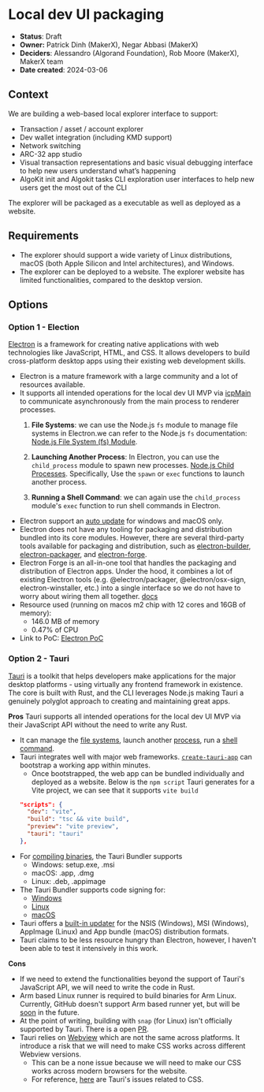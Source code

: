 # Local dev UI packaging

- **Status**: Draft
- **Owner:** Patrick Dinh (MakerX), Negar Abbasi (MakerX)
- **Deciders**: Alessandro (Algorand Foundation), Rob Moore (MakerX), MakerX team
- **Date created**: 2024-03-06

## Context

We are building a web-based local explorer interface to support:

- Transaction / asset / account explorer
- Dev wallet integration (including KMD support)
- Network switching
- ARC-32 app studio
- Visual transaction representations and basic visual debugging interface to help new users understand what’s happening
- AlgoKit init and Algokit tasks CLI exploration user interfaces to help new users get the most out of the CLI

The explorer will be packaged as a executable as well as deployed as a website.

## Requirements

- The explorer should support a wide variety of Linux distributions, macOS (both Apple Silicon and Intel architectures), and Windows.
- The explorer can be deployed to a website. The explorer website has limited functionalities, compared to the desktop version.

## Options

### Option 1 - Election

[Electron](https://www.electronjs.org/) is a framework for creating native applications with web technologies like JavaScript, HTML, and CSS. It allows developers to build cross-platform desktop apps using their existing web development skills.

- Electron is a mature framework with a large community and a lot of resources available.
- It supports all intended operations for the local dev UI MVP via [icpMain](https://www.electronjs.org/docs/latest/api/ipc-main) to communicate asynchronously from the main process to renderer processes.
  1. **File Systems**: we can use the Node.js `fs` module to manage file systems in Electron.we can refer to the Node.js `fs` documentation: [Node.js File System (fs) Module](https://nodejs.org/api/fs.html).

  2. **Launching Another Process**: In Electron, you can use the `child_process` module to spawn new processes. [Node.js Child Processes](https://nodejs.org/api/child_process.html). Specifically, Use the `spawn` or `exec` functions to launch another process.

  3. **Running a Shell Command**: we can again use the `child_process` module's `exec` function to run shell commands in Electron.
- Electron support an [auto update](https://www.electronjs.org/docs/latest/api/auto-updater) for windows and macOS only.
- Electron does not have any tooling for packaging and distribution bundled into its core modules. However, there are several third-party tools available for packaging and distribution, such as [electron-builder](https://www.electron.build/), [electron-packager](https://www.npmjs.com/package/electron-packager), and [electron-forge](https://www.electronforge.io/).
- Electron Forge is an all-in-one tool that handles the packaging and distribution of Electron apps. Under the hood, it combines a lot of existing Electron tools (e.g. @electron/packager, @electron/osx-sign, electron-winstaller, etc.) into a single interface so we do not have to worry about wiring them all together. [docs](https://www.electronjs.org/docs/latest/tutorial/tutorial-packaging#using-electron-forge)
- Resource used (running on macos m2 chip with 12 cores and 16GB of memory):
  - 146.0 MB of memory
  - 0.47% of CPU
- Link to PoC: [Electron PoC](https://github.com/negar-abbasi/electron-poc)


### Option 2 - Tauri

[Tauri](https://tauri.app/about/intro) is a toolkit that helps developers make applications for the major desktop platforms - using virtually any frontend framework in existence. The core is built with Rust, and the CLI leverages Node.js making Tauri a genuinely polyglot approach to creating and maintaining great apps.

**Pros**
Tauri supports all intended operations for the local dev UI MVP via their JavaScript API without the need to write any Rust.

- It can manage the [file systems](https://tauri.app/v1/api/js/fs), launch another [process](https://tauri.app/v1/api/js/process), run a [shell command](https://tauri.app/v1/api/js/shell).
- Tauri integrates well with major web frameworks. [`create-tauri-app`](https://github.com/tauri-apps/create-tauri-app) can bootstrap a working app within minutes.
  - Once bootstrapped, the web app can be bundled individually and deployed as a website. Below is the `npm script` Tauri generates for a Vite project, we can see that it supports `vite build`
  ```json
  "scripts": {
    "dev": "vite",
    "build": "tsc && vite build",
    "preview": "vite preview",
    "tauri": "tauri"
  },
  ```
- For [compiling binaries](https://tauri.app/v1/guides/building/), the Tauri Bundler supports
  - Windows: setup.exe, .msi
  - macOS: .app, .dmg
  - Linux: .deb, .appimage
- The Tauri Bundler supports code signing for:
  - [Windows](https://tauri.app/v1/guides/distribution/sign-windows)
  - [Linux](https://tauri.app/v1/guides/distribution/sign-linux)
  - [macOS](https://tauri.app/v1/guides/distribution/sign-macos)
- Tauri offers a [built-in updater](https://tauri.app/v1/guides/distribution/updater) for the NSIS (Windows), MSI (Windows), AppImage (Linux) and App bundle (macOS) distribution formats.
- Tauri claims to be less resource hungry than Electron, however, I haven't been able to test it intensively in this work.

**Cons**

- If we need to extend the functionalities beyond the support of Tauri's JavaScript API, we will need to write the code in Rust.
- Arm based Linux runner is required to build binaries for Arm Linux. Currently, GitHub doesn't support Arm based runner yet, but will be [soon](https://github.blog/changelog/2023-10-30-accelerate-your-ci-cd-with-arm-based-hosted-runners-in-github-actions/) in the future.
- At the point of writing, building with `snap` (for Linux) isn't officially supported by Tauri. There is a open [PR](https://github.com/tauri-apps/tauri/pull/6532).
- Tauri relies on [Webview](https://tauri.app/v1/references/webview-versions/) which are not the same across platforms. It introduce a risk that we will need to make CSS works across different Webview versions.
  - This can be a none issue because we will need to make our CSS works across modern browsers for the website.
  - For reference, [here](https://github.com/tauri-apps/tauri/issues?q=is%3Aissue+webview+css) are Tauri's issues related to CSS.
